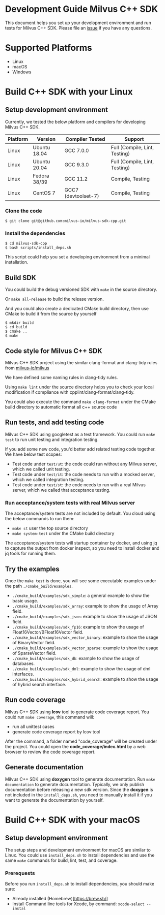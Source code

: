 # Development Guide Milvus C++ SDK
This document helps you set up your development environment and run tests for Milvus C++ SDK.
Please file an [issue](https://github.com/milvus-io/milvus-sdk-cpp/issues/new) if you have any questions.

# Supported Platforms
- Linux
- macOS
- Windows

# Build C++ SDK with your Linux

## Setup development environment
Currently, we tested the below platform and compilers for developing Milvus C++ SDK.

| Platform | Version      | Compiler Tested      | Support                       |
| -------- | ------------ | -------------------- | ----------------------------- |
| Linux    | Ubuntu 18.04 | GCC 7.0.0            | Full (Compile, Lint, Testing) |
| Linux    | Ubuntu 20.04 | GCC 9.3.0            | Full (Compile, Lint, Testing) |
| Linux    | Fedora 38/39 | GCC 11.2             | Compile, Testing              |
| Linux    | CentOS 7     | GCC7 (devtoolset-7)  | Compile, Testing              |

### Clone the code

```shell
$ git clone git@github.com:milvus-io/milvus-sdk-cpp.git
```

### Install the dependencies

```shell
$ cd milvus-sdk-cpp
$ bash scripts/install_deps.sh
```

This script could help you set a developing environment from a minimal installation.

## Build SDK
You could build the debug versioned SDK with `make` in the source directory.

Or `make all-release` to build the release version.

And you could also create a dedicated CMake build directory, then use CMake to build it from the source by yourself

```shell
$ mkdir build
$ cd build
$ cmake ..
$ make
```

## Code style for Milvus C++ SDK
Milvus C++ SDK project using the similar clang-format and clang-tidy rules
from [milvus-io/milvus](https://github.com/milvus-io/milvus)

We have defined some naming rules in clang-tidy rules.

Using `make lint` under the source directory helps you to check your local modification
if compliance with cpplint/clang-format/clang-tidy.

You could also execute the command `make clang-format` under the CMake build directory
to automatic format all c++ source code


## Run tests, and add testing code
Milvus C++ SDK using googletest as a test framework. You could run `make test` to run unit testing and integration testing.

If you add some new code, you'd better add related testing code together.
We have below test scopes:
- Test code under `test/ut`: the code could run without any Milvus server, which we called unit testing. 
- Test code under `test/it`: the code needs to run with a mocked server, which we called integration testing.
- Test code under `test/st`: the code needs to run with a real Milvus server, which we called that acceptance testing.

### Run acceptance/system tests with real Milvus server
The acceptance/system tests are not included by default. You cloud using the below commands to run them:
- `make st` user the top source directory
- `make system-test` under the CMake build directory

The acceptance/system tests will startup container by docker, and using jq to capture the output from docker inspect,
so you need to install docker and jq tools for running them.


## Try the examples
Once the `make test` is done, you will see some executable examples under the path `./cmake_build/examples`.
- `./cmake_build/examples/sdk_simple`: a general example to show the basic usage.
- `./cmake_build/examples/sdk_array`: example to show the usage of Array field.
- `./cmake_build/examples/sdk_json`: example to show the usage of JSON field.
- `./cmake_build/examples/sdk_fp16`: example to show the usage of Float16Vector/BFloat16Vector field.
- `./cmake_build/examples/sdk_vector_binary`: example to show the usage of BinaryVector field.
- `./cmake_build/examples/sdk_vector_sparse`: example to show the usage of SparseVector field.
- `./cmake_build/examples/sdk_db`: example to show the usage of databases.
- `./cmake_build/examples/sdk_dml`: example to show the usage of dml interfaces.
- `./cmake_build/examples/sdk_hybrid_search`: example to show the usage of hybrid search interface.


## Run code coverage
Milvus C++ SDK using **lcov** tool to generate code coverage report. You could run `make coverage`, this command will:
- run all unittest cases
- generate code coverage report by lcov tool

After the command, a folder named "code_coverage" will be created under the project.
You could open the **code_coverage/index.html** by a web browser to review the code coverage report.

## Generate documentation
Milvus C++ SDK using **doxygen** tool to generate documentation. Run `make documentation` to generate documentation.
Typically, we only publish documentation before releasing a new sdk version.
Since the **doxygen** is not included in the `install_deps.sh`, you need to manually install it if you want to generate the documentation by yourself.

# Build C++ SDK with your macOS

## Setup development environment

The setup steps and development environment for macOS are similar to Linux.
You could use `install_deps.sh` to install dependencies and use the same `make` commands for build, lint, test, and coverage.

### Prerequests
Before you run `install_deps.sh` to install dependencies, you should make sure:
- Already installed (Homebrew)[https://brew.sh/]
- Install Command line tools for Xcode, by command: `xcode-select --instal`
